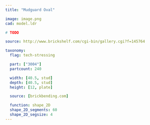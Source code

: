 ```yaml
---
title: "Mudguard Oval"

image: image.png
cad: model.ldr

# TODO

source: http://www.brickshelf.com/cgi-bin/gallery.cgi?f=145764

taxonomy:
  flag: tech-stressing

  part: ["3004"]
  partcount: 240

  width: [40.5, stud]
  depth: [40.5, stud]
  height: [12, plate]

  source: [brickbending.com]

  function: shape_2D
  shape_2D_segments: 60
  shape_2D_segsize: 4
---
```

